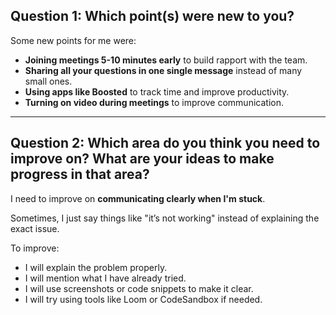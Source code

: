 ## Question 1: Which point(s) were new to you?

Some new points for me were:

- **Joining meetings 5-10 minutes early** to build rapport with the team.  
- **Sharing all your questions in one single message** instead of many small ones.  
- **Using apps like Boosted** to track time and improve productivity.  
- **Turning on video during meetings** to improve communication.

---

## Question 2: Which area do you think you need to improve on? What are your ideas to make progress in that area?

I need to improve on **communicating clearly when I'm stuck**.

Sometimes, I just say things like "it’s not working" instead of explaining the exact issue.

To improve:
- I will explain the problem properly.
- I will mention what I have already tried.
- I will use screenshots or code snippets to make it clear.
- I will try using tools like Loom or CodeSandbox if needed.
